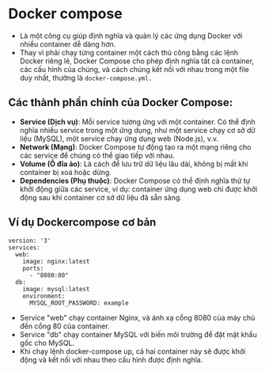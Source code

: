# Docker compose
- Là một công cụ giúp định nghĩa và quản lý các ứng dụng Docker với nhiều container dễ dàng hơn.
- Thay vì phải chạy từng container một cách thủ công bằng các lệnh Docker riêng lẻ, Docker Compose cho phép định nghĩa tất cả container, các cấu hình của chúng, và cách chúng kết nối với nhau trong một file duy nhất, thường là `docker-compose.yml.`

## Các thành phần chính của Docker Compose:
- **Service (Dịch vụ)**: Mỗi service tương ứng với một container. Có thể định nghĩa nhiều service trong một ứng dụng, như một service chạy cơ sở dữ liệu (MySQL), một service chạy ứng dụng web (Node.js), v.v.
- **Network (Mạng)**: Docker Compose tự động tạo ra một mạng riêng cho các service để chúng có thể giao tiếp với nhau.
- **Volume (Ổ đĩa ảo)**: Là cách để lưu trữ dữ liệu lâu dài, không bị mất khi container bị xoá hoặc dừng.
- **Dependencies (Phụ thuộc)**: Docker Compose có thể định nghĩa thứ tự khởi động giữa các service, ví dụ: container ứng dụng web chỉ được khởi động sau khi container cơ sở dữ liệu đã sẵn sàng.

## Ví dụ Dockercompose cơ bản

```
version: '3'
services:
  web:
    image: nginx:latest
    ports:
      - "8080:80"
  db:
    image: mysql:latest
    environment:
      MYSQL_ROOT_PASSWORD: example
```

- Service "web" chạy container Nginx, và ánh xạ cổng 8080 của máy chủ đến cổng 80 của container.
- Service "db" chạy container MySQL với biến môi trường để đặt mật khẩu gốc cho MySQL.
- Khi chạy lệnh docker-compose up, cả hai container này sẽ được khởi động và kết nối với nhau theo cấu hình được định nghĩa.
